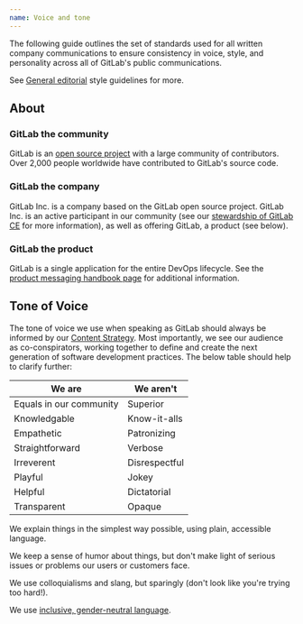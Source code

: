 ```yaml
---
name: Voice and tone
---
```


The following guide outlines the set of standards used for all written company communications to ensure consistency in voice, style, and personality across all of GitLab's public communications.

See [General editorial](https://about.gitlab.com/handbook/marketing/corporate-marketing/#general-editorial-style-guidelines) style guidelines for more.

## About

### GitLab the community

GitLab is an [open source project](https://gitlab.com/gitlab-org/gitlab/) with a large community of contributors. Over 2,000 people worldwide have contributed to GitLab's source code.

### GitLab the company

GitLab Inc. is a company based on the GitLab open source project. GitLab Inc. is an active participant in our community (see our [stewardship of GitLab CE](https://about.gitlab.com/stewardship) for more information), as well as offering GitLab, a product (see below).

### GitLab the product

GitLab is a single application for the entire DevOps lifecycle. See the [product messaging handbook page](https://about.gitlab.com/handbook/marketing/product-marketing/messaging/) for additional information.

## Tone of Voice

The tone of voice we use when speaking as GitLab should always be informed by our [Content Strategy](https://gitlab.com/gitlab-com/marketing/general/blob/master/product-content/content-strategy.md#strategy). Most importantly, we see our audience as co-conspirators, working together to define and create the next generation of software development practices. The below table should help to clarify further:

| **We are** | **We aren't** |
| --- | --- |
| Equals in our community | Superior |
| Knowledgable | Know-it-alls |
| Empathetic | Patronizing |
| Straightforward | Verbose |
| Irreverent | Disrespectful |
| Playful | Jokey |
| Helpful | Dictatorial |
| Transparent | Opaque |

We explain things in the simplest way possible, using plain, accessible language.

We keep a sense of humor about things, but don't make light of serious issues or problems our users or customers face.

We use colloquialisms and slang, but sparingly (don't look like you're trying too hard!).

We use [inclusive, gender-neutral language](https://litreactor.com/columns/5-easy-ways-to-make-your-writing-gender-neutral).
